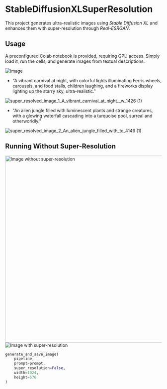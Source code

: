 # StableDiffusionXLSuperResolution

This project generates ultra-realistic images using *Stable Diffusion XL* and enhances them with super-resolution through *Real-ESRGAN*.

## Usage
A preconfigured Colab notebook is provided, requiring GPU access. Simply load it, run the cells, and generate images from textual descriptions.

![image](https://github.com/user-attachments/assets/a5587db2-53ae-4100-96be-b21c538bb292)

- "A vibrant carnival at night, with colorful lights illuminating Ferris wheels, carousels, and food stalls, children laughing, and a fireworks display lighting up the starry sky, ultra-realistic."

![super_resolved_image_1_A_vibrant_carnival_at_night__w_1426 (1)](https://github.com/user-attachments/assets/56747153-6cdd-4155-8072-580b5be8d0b7)

- "An alien jungle filled with luminescent plants and strange creatures, with a glowing waterfall cascading into a turquoise pool, surreal and otherworldly."

![super_resolved_image_2_An_alien_jungle_filled_with_to_4146 (1)](https://github.com/user-attachments/assets/c2da4fd0-f5fd-4eb8-ac4b-33989a1fb8a9)

## Running Without Super-Resolution

<img src="[https://github.com/user-attachments/assets/db25381f-7542-4013-9c3c-d0e1671a744a](https://github.com/user-attachments/assets/7a289fb5-4202-49d2-9895-2bc55a4d5ce2" alt="Image without super-resolution" width="600"/>

<img src="https://github.com/user-attachments/assets/58701c21-2d11-4a47-9b40-06366322a055" alt="Image with super-resolution"/>



```python
generate_and_save_image(
    pipeline, 
    prompt=prompt, 
    super_resolution=False, 
    width=1024, 
    height=576
)
```
